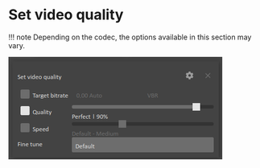 # Set video quality

!!! note
    Depending on the codec, the options available in this section may vary.

![](../img/captures/blocks/video_quality.png)